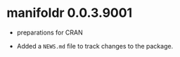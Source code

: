 # manifoldr 0.0.3.9001

* preparations for CRAN

* Added a `NEWS.md` file to track changes to the package.



